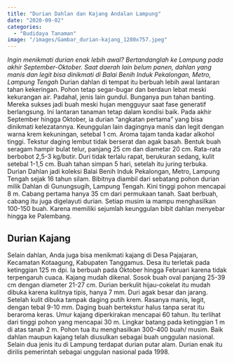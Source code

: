```yaml
---
title: "Durian Dahlan dan Kajang Andalan Lampung"
date: "2020-09-02"
categories: 
  - "Budidaya Tanaman"
image: "/images/Gambar_durian-kajang_1280x757.jpeg"
---
```


_Ingin menikmati durian enak lebih awal? Bertandanglah ke Lampung pada akhir September-Oktober. Saat daerah lain belum panen, dahlan yang manis dan legit bisa dinikmati di Balai Benih Induk Pekalongan, Metro, Lampung Tengah_ Durian dahlan di tempat itu berbuah lebih awal lantaran tahan kekeringan. Pohon tetap segar-bugar dan berdaun lebat meski kekurangan air. Padahal, jenis lain gundul. Bunganya pun tahan banting. Mereka sukses jadi buah meski hujan mengguyur saat fase generatif berlangsung. Ini lantaran tanaman tetap dalam kondisi baik. Pada akhir September hingga Oktober, ia durian “angkatan pertama” yang bisa dinikmati kelezatannya. Keunggulan lain dagingnya manis dan legit dengan warna krem kekuningan, setebal 1 cm. Aroma tajam tanda kadar alkohol tinggi. Tekstur daging lembut tidak berserat dan agak basah. Bentuk buah seragam hampir bulat telur, panjang 25 cm dan diametar 20 cm. Rata-rata berbobot 2,5-3 kg/butir. Duri tidak terlalu rapat, berukuran sedang, kulit setebal 1-1,5 cm. Buah tahan simpan 5 hari, setelah itu juring terbuka. Durian Dahlan jadi koleksi Balai Benih Induk Pekalongan, Metro, Lampung Tengah sejak 16 tahun silam. Bibitnya diambil dari sebatang pohon durian milik Dahlan di Gunungsugih, Lampung Tengah. Kini tinggi pohon mencapai 8 m. Cabang pertama hanya 35 cm dari permukaan tanah. Saat berbuah, cabang itu juga digelayuti durian. Setiap musim ia mampu menghasilkan 100-150 buah. Karena memiliki sejumlah keunggulan bibit dahlan menyebar hingga ke Palembang.

## Durian Kajang

Selain dahlan, Anda juga bisa menikmati kajang di Desa Pajajaran, Kecamatan Kotaagung, Kabupaten Tanggamus. Desa itu terletak pada ketinggian 125 m dpi. Ia berbuah pada Oktober hingga Februari karena tidak terpengaruh cuaca. Kajang mudah dikenal. Sosok buah oval panjang 25-39 cm dengan diameter 21-27 cm. Durian berkulit hijau-cokelat itu mudah dibuka karena kulitnya tipis, hanya 7 mm. Duri agak besar dan jarang. Setelah kulit dibuka tampak daging putih krem. Rasanya manis, legit, dengan tebal 9-10 mm. Daging buah bertekstur halus tanpa serat itu beraroma keras. Umur kajang diperkirakan mencapai 60 tahun. Itu terlihat dari tinggi pohon yang mencapai 30 m. Lingkar batang pada ketinggian 1 m di atas tanah 2 m. Pohon tua itu menghasilkan 300-400 buah/ musim. Baik dahlan maupun kajang telah diusulkan sebagai buah unggulan nasional. Selain dua jenis itu di Lampung terdapat durian putar alam. Durian enak itu dirilis pemerintah sebagai unggulan nasional pada 1998.
